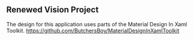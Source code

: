 ## Renewed Vision Project

The design for this application uses parts of the Material Design In Xaml Toolkit. https://github.com/ButchersBoy/MaterialDesignInXamlToolkit